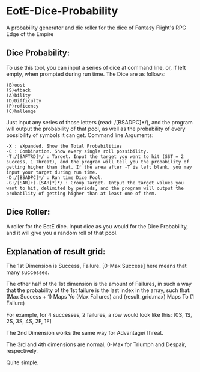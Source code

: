 EotE-Dice-Probability
=====================

A probability generator and die roller for the dice of Fantasy Flight's RPG Edge of the Empire

Dice Probability:
-----------------
  To use this tool, you can input a series of dice at command line, or, if left empty, when prompted during run time. 
  The Dice are as follows:

    (B)oost
    (S)etback
    (A)bility
    (D)Difficulty
    (P)roficency
    (C)hallenge

Just input any series of those letters (read: /[BSADPC]*/), and the program will output the probability of that pool, as well as the probability of every possibility of symbols it can get.
Command line Arguments:

    -X : eXpanded. Show the Total Probabilities
    -C : Combination. Show every single roll possibility.
    -T:/[SAFTRD]*/ : Target. Input the target you want to hit (SST = 2 success, 1 Threat), and the program will tell you the probability of getting higher than that. If the area after -T is left blank, you may input your target during run time.
    -D:/[BSADPC]*/ : Run time Dice Pool.
    -G:/[SAR]+(.[SAR]*)*/ : Group Target. Intput the target values you want to hit, delimited by periods, and the program will output the probability of getting higher than at least one of them.

Dice Roller:
------------
  A roller for the EotE dice. Input dice as you would for the Dice Probability, and it will give you a random roll of that pool.
  
Explanation of result grid:
---------------------------
 The 1st Dimension is Success, Failure. [0-Max Success] here means that many successes.
 
 The other half of the 1st dimension is the amount of Failures, in such a way that the probability of the 1st failure is the last index in the array, such that: (Max Success + 1) Maps Yo (Max Failures) and (result_grid.max) Maps To (1 Failure)
 
 For example, for 4 successes, 2 failures, a row would look like this: [0S, 1S, 2S, 3S, 4S, 2F, 1F]
 
 The 2nd Dimension works the same way for Advantage/Threat.
 
 The 3rd and 4th dimensions are normal, 0-Max for Triumph and Despair, respectively.
 
 Quite simple.
